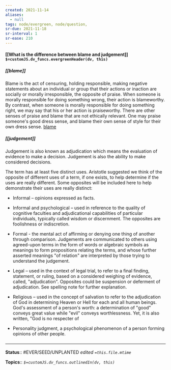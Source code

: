 ```yaml
---
created: 2021-11-14 
aliases:
  - null
tags: node/evergreen, node/question, 
sr-due: 2021-11-18
sr-interval: 1
sr-ease: 210
---
```


#### [[What is the difference between blame and judgement]] `$=customJS.dv_funcs.evergreenHeader(dv, this)`

##### [[blame]]

Blame is the act of censuring, holding responsible, making negative statements
about an individual or group that their actions or inaction are socially or morally irresponsible,
the opposite of praise.
When someone is morally responsible for doing something wrong, their action is blameworthy.
By contrast, when someone is morally responsible for doing something right, we may say that his or her action is praiseworthy.
There are other senses of praise and blame that are not ethically relevant. One may praise someone's good dress sense, and blame their own sense of style for their own dress sense.
[blame](https://en.wikipedia.org/wiki/Blame)

#####  [[judgement]]

Judgement is also known as adjudication which means the evaluation of evidence to make a decision.  Judgement is also the ability to make considered decisions. 

The term has at least five distinct uses.  Aristotle suggested we think of the opposite of different uses of a term, if one exists, to help determine if the uses are really different.  Some opposites will be included here to help demonstrate their uses are really distinct:

- Informal – opinions expressed as facts.

- Informal and psychological – used in reference to the quality of cognitive faculties and adjudicational capabilities of particular individuals, typically called wisdom or discernment.  The opposites are foolishness or indiscretion.

- Formal - the mental act of affirming or denying one thing of another through comparison.  Judgements are communicated to others using agreed-upon terms in the form of words or algebraic symbols as meanings to form propositions relating the terms, and whose further asserted meanings "of relation" are interpreted by those trying to understand the judgement.

- Legal – used in the context of legal trial, to refer to a final finding, statement, or ruling, based on a considered weighing of evidence, called, "adjudication".  Opposites could be suspension or deferment of adjudication. See spelling note for further explanation.

- Religious – used in the concept of salvation to refer to the adjudication of God in determining Heaven or Hell for each and all human beings. God's assessment of a person's worth: a determination of "good" conveys great value while "evil" conveys worthlessness.  Yet, it is also written, "God is no respecter of 

- Personality judgment, a psychological phenomenon of a person forming opinions of other people.

### <hr class="footnote"/>

**Status**:: #EVER/SEED/UNPLANTED
*edited `=this.file.mtime`*

**Topics**::
*`$=customJS.dv_funcs.outlinedIn(dv, this)`*
